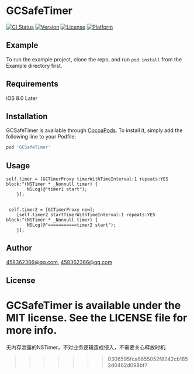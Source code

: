 # GCSafeTimer
[![CI Status](https://img.shields.io/travis/458362366@qq.com/GCSafeTimer.svg?style=flat)](https://travis-ci.org/458362366@qq.com/GCSafeTimer)
[![Version](https://img.shields.io/cocoapods/v/GCSafeTimer.svg?style=flat)](https://cocoapods.org/pods/GCSafeTimer)
[![License](https://img.shields.io/cocoapods/l/GCSafeTimer.svg?style=flat)](https://cocoapods.org/pods/GCSafeTimer)
[![Platform](https://img.shields.io/badge/support-iOS8.0-blue)](https://cocoapods.org/pods/GCSafeTimer)

## Example

To run the example project, clone the repo, and run `pod install` from the Example directory first.

## Requirements
iOS 8.0 Later
## Installation

GCSafeTimer is available through [CocoaPods](https://cocoapods.org). To install
it, simply add the following line to your Podfile:

```ruby
pod 'GCSafeTimer'
```
## Usage
```
self.timer = [GCTimerProxy timerWithTimeInterval:1 repeats:YES block:^(NSTimer * _Nonnull timer) {
        NSLog(@"timer1 start");
    }];
    
    
 self.timer2 = [GCTimerProxy new];
    [self.timer2 startTimerWithTimeInterval:1 repeats:YES block:^(NSTimer * _Nonnull timer) {
        NSLog(@"===========timer2 start");
    }];
```
## Author

458362366@qq.com, 458362366@qq.com

## License

GCSafeTimer is available under the MIT license. See the LICENSE file for more info.
=======
无内存泄露的NSTimer，不对业务逻辑造成侵入，不需要关心释放时机.
>>>>>>> 0306595fca8855052f8242cb1852d0462d098bf7
